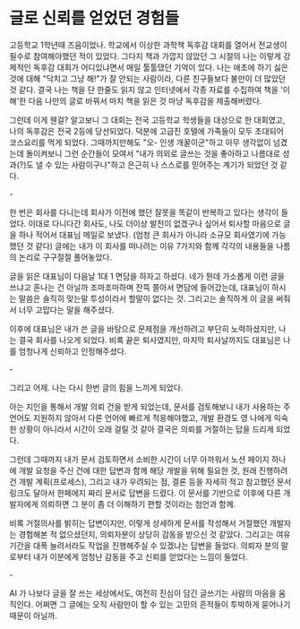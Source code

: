# 글로 신뢰를 얻었던 경험들

고등학교 1학년때 즈음이었나. 학교에서 이상한 과학책 독후감 대회를 열어서 전교생이 필수로 참여해야했던 적이 있었다. 그다지 책과 가깝지 않았던 그 시절의 나는 이렇게 강제적인 독후감 대회가 어디있냐면서 매일 툴툴댔던 기억이 있다. 나는 애초에 하기 싫은 것에 대해 "닥치고 그냥 해!"가 잘 안되는 사람이라, 다른 친구들보다 불만이 더 많았던 것 같다. 결국 나는 책을 단 한줄도 읽지 않고 인터넷에서 각종 자료를 수집하여 책을 '이해'한 다음 나만의 글로 바꿔서 마치 책을 읽은 것 마냥 독후감을 제출해버렸다.&#x20;

그런데 이게 웬걸? 알고보니 그 대회는 전국 고등학교 학생들을 대상으로 한 대회였고, 나의 독후감은 전국 2등에 당선되었다. 덕분에 고급진 호텔에 가족들이 모두 초대되어 코스요리를 먹게 되었다. 그때까지만해도 "오- 인생 개꿀이군"하고 아무 생각없이 넘겼는데 돌이켜보니 그런 순간들이 모여서 "내가 의외로 글쓰는 것을 좋아하고 나름대로 성과(?)도 낼 수 있는 사람이구나"하고 은근히 나 스스로를 믿어주는 계기가 되었던 것 같다.&#x20;

\-

한 번은 회사를 다니는데 회사가 이전에 했던 잘못을 똑같이 반복하고 있다는 생각이 들었다. 이대로 다니다간 회사도, 나도 더이상 발전이 없겠구나 싶어서 퇴사할 마음으로 글을 하나 적어서 대표님 메일로 보냈다. (엄청 큰 회사가 아니라 소규모 회사였기에 가능했던 것 같다) 글에는 내가 이 회사를 떠나려는 이유 7가지와 함께 각각의 내용들을 나름의 논리로 구구절절 풀어놓았다.&#x20;

글을 읽은 대표님이 다음날 1대 1 면담을 하자고 하셨다. 네가 뭔데 가소롭게 이런 글을 쓰냐고 혼나는 건 아닐까 조마조마하며 잔뜩 쫄아서 면담에 들어갔는데, 대표님이 하시는 말씀은 솔직히 맞는말 투성이라서 할말이 없다는 것. 그리고는 솔직하게 이 글을 써줘서 너무 고맙다는 말을 해주셨다.&#x20;

이후에 대표님은 내가 쓴 글을 바탕으로 문제점을 개선하려고 부단히 노력하셨지만, 나는 결국 회사를 나오게 되었다. 비록 끝은 퇴사였지만, 마지막 퇴사날까지도 대표님은 나를 엄청나게 신뢰하고 인정해주셨다.&#x20;

\-

그리고 어제. 나는 다시 한번 글의 힘을 느끼게 되었다.&#x20;

아는 지인을 통해서 개발 의뢰 건을 받게 되었는데, 문서를 검토해보니 내가 사용하는 주 언어도 지원하지 않아서 다른 언어에 빠르게 적응해야했고, 개발 환경도 영 나에게 익숙한 상황이 아니라서 시간이 오래 걸릴 것 같아 결국은 의뢰를 거절하는 답을 드리게 되었다.&#x20;

그런데 그때까지 내가 문서 검토하면서 소비한 시간이 너무 아까워서 노션 페이지 하나에 개발 요청을 주신 건에 대한 답변과 함께 해당 개발을 위해 필요한 것, 원래 진행하려건 개발 계획(프로세스), 그리고 내가 우려되는 점, 결론 등을 자세히 적고 참고했던 문서 링크도 달아서 한페에지 짜리 문서로 답변을 드렸다. 이 문서를 기반으로 이후에 다른 개발자에게 의뢰하면 그 분이 좀 더 이해하기 편할 것이라는 첨언과 함께.&#x20;

비록 거절의사를 밝히는 답변이지만, 이렇게 상세하게 문서를 작성해서 거절했던 개발자는 경험해본 적 없으셨던지, 의뢰자분이 상당히 감동을 받으신 것 같았다. 그리고는 여유기간을 대폭 늘려서라도 작업을 진행해주실 수 있겠냐는 답변을 들었다. 의뢰자 분의 말로부터 내가 이분에게 엄청난 감동을 주고 신뢰를 얻었다는 느낌이 들었다.&#x20;

\-

AI 가 나보다 글을 잘 쓰는 세상에서도, 여전히 진심이 담긴 글쓰기는 사람의 마음을 움직인다. 어쩌면 그 글에는 오직 사람만이 할 수 있는 고민의 흔적들이 투박하게 묻어나기 때문이 아닐까.&#x20;

